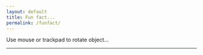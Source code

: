 ```yaml
---
layout: default
title: Fun fact...	
permalink: /funfact/
---
```


<div id="sketch-holder"></div>

Use mouse or trackpad to rotate object... 

---

<script src="https://cdnjs.cloudflare.com/ajax/libs/p5.js/0.8.0/p5.min.js"></script>
<script>

function setup() {
	createCanvas(648, 400, WEBGL); 
}

let s = 64;
let v = s*3/2;
let w = v;

function draw() {
	background(222);
	let radius = width * 1.5;

	//drag to move the world.
	orbitControl(6,6);

	normalMaterial();
	rotateX(-s/13);
	rotateY(s);

	push();
	box(s, s, s);

	stroke('#222222');
	strokeWeight(3);

	// octahedron wireframe
    line( 0, v, 0, v, 0, 0);
    line( 0, v, 0,-v, 0, 0);
    line( 0, v, 0, 0, 0, v);
    line( 0, v, 0, 0, 0,-v);

    line( 0,-v, 0, v, 0, 0);
    line( 0,-v, 0,-v, 0, 0);
    line( 0,-v, 0, 0, 0, v);
    line( 0,-v, 0, 0, 0,-v);

    line(-v, 0, 0, 0, 0,-v);
    line( 0, 0,-v, v, 0, 0);
    line( v, 0, 0, 0, 0, v);
    line( 0, 0, v,-v, 0, 0);

    stroke('#222222');
	strokeWeight(4);

    // large cube wireframe
    line( w, w, w, w,-w, w);
    line( w,-w, w,-w,-w, w);
    line(-w,-w, w,-w, w, w);
    line(-w, w, w, w, w, w);

    line( w, w, w, w, w,-w);
    line( w,-w, w, w,-w,-w);
    line(-w,-w, w,-w,-w,-w);
    line(-w, w, w,-w, w,-w);

    line( w, w,-w, w,-w,-w);
    line( w,-w,-w,-w,-w,-w);
    line(-w,-w,-w,-w, w,-w);
    line(-w, w,-w, w, w,-w);


	pop();
}

</script>



